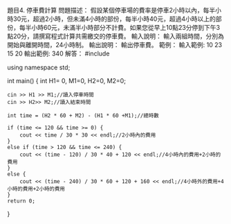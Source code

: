 題目4. 停車費計算
問題描述：
假設某個停車場的費率是停車2小時以內，每半小時30元，超過2小時，但未滿4小時的部份，每半小時40元，超過4小時以上的部份，每半小時60元，未滿半小時部分不計費。如果您從早上10點23分停到下午3點20分，請撰寫程式計算共需繳交的停車費。
輸入說明：
輸入兩組時間，分別為開始與離開時間，24小時制。
輸出說明：
輸出停車費。
範例：
輸入範例:
10 23
15 20
輸出範例:
340
解答：
#include <iostream>

using namespace std;

int main()
{
    int H1= 0, M1=0, H2=0, M2=0;

    cin >> H1 >> M1;//讀入停車時間 
    cin >> H2>> M2;//讀入結束時間

    int time = (H2 * 60 + M2) - (H1 * 60 +M1);//總時數 
    
    if (time <= 120 && time >= 0) {
        cout << time / 30 * 30 << endl;//2小時內的費用 
    }
    else if (time > 120 && time <= 240) {
        cout << (time - 120) / 30 * 40 + 120 << endl;//4小時內的費用+2小時的費用
    }
    else {
        cout << (time - 240) / 30 * 60 + 120 + 160 << endl;//4小時外的費用+4小時的費用+2小時的費用
    }
    return 0;
}
